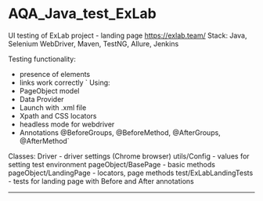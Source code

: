 # AQA_Java_test_ExLab
UI testing of ExLab project - landing page https://exlab.team/
Stack: Java, Selenium WebDriver, Maven, TestNG, Allure, Jenkins

Testing functionality:
- presence of elements
- links work correctly
`
Using:
- PageObject model
- Data Provider
- Launch with .xml file
- Xpath and CSS locators
- headless mode for webdriver
- Annotations @BeforeGroups, @BeforeMethod, @AfterGroups, @AfterMethod`

Classes:
Driver - driver settings (Chrome browser)
utils/Config - values for setting test environment
pageObject/BasePage - basic methods
pageObject/LandingPage - locators, page methods
test/ExLabLandingTests - tests for landing page with Before and After annotations

--------------------------------------------------------------------------------------------------------- 
